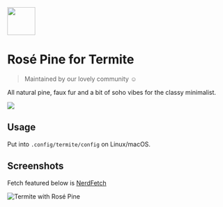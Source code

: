 <img src="https://github.com/rose-pine/rose-pine-theme/raw/main/assets/icon.png" width="64" />

# Rosé Pine for Termite

> Maintained by our lovely community ☺️

All natural pine, faux fur and a bit of soho vibes for the classy minimalist.

[![](https://img.shields.io/badge/Rosé%20Pine%20Theme-191724)](https://github.com/rose-pine/rose-pine-theme)

## Usage

Put into `.config/termite/config` on Linux/macOS.

## Screenshots

Fetch featured below is [NerdFetch](https://github.com/thatonecalculator/nerdfetch)

![Termite with Rosé Pine](https://cdn.discordapp.com/attachments/608697372054126594/775846089504718879/unknown.png)
